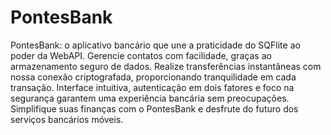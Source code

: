 # PontesBank
 PontesBank: o aplicativo bancário que une a praticidade do SQFlite ao poder da WebAPI. Gerencie contatos com facilidade, graças ao armazenamento seguro de dados. Realize transferências instantâneas com nossa conexão criptografada, proporcionando tranquilidade em cada transação. Interface intuitiva, autenticação em dois fatores e foco na segurança garantem uma experiência bancária sem preocupações. Simplifique suas finanças com o PontesBank e desfrute do futuro dos serviços bancários móveis.
